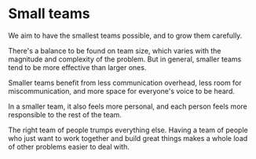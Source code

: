 # Small teams

We aim to have the smallest teams possible, and to grow them carefully.

There's a balance to be found on team size, which varies with the magnitude and complexity of the problem. But in general, smaller teams tend to be more effective than larger ones.

Smaller teams benefit from less communication overhead, less room for miscommunication, and more space for everyone's voice to be heard.

In a smaller team, it also feels more personal, and each person feels more responsible to the rest of the team.

The right team of people trumps everything else. Having a team of people who just want to work together and build great things makes a whole load of other problems easier to deal with.

<!--

We focus on having small teams of great engineers, rather than large teams of average ones.

The more authors there are, the more coding styles, assumptions and quirks there are to reconcile in the final composite product, exposing a greater surface area for potential issues to arise.

In contrast, a system built by a smaller team of good engineers will be more concise, coherent, and better understood.

The more collaborative an engineering effort, the better the engineers need to be. In large projects, bad engineers end up creating more work for one another. Big projects _need_ to be built on solid, reliable code modules in an efficient design with very clear assumptions laid out. In smaller systems, all of this is a bit more optional.

**The hard limit to system complexity is not quantity of engineering effort, but its quality.**

-->
